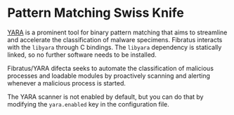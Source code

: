 # Pattern Matching Swiss Knife

[YARA](https://virustotal.github.io/yara/) is a prominent tool for binary pattern matching that aims to streamline and accelerate the classification of malware specimens. Fibratus interacts with the `libyara` through C bindings. The `libyara` dependency is statically linked, so no further software needs to be installed.

Fibratus/YARA difecta seeks to automate the classification of malicious processes and loadable modules by proactively scanning and alerting whenever a malicious process is started.

The YARA scanner is not enabled by default, but you can do that by modifying the `yara.enabled` key in the configuration file.
